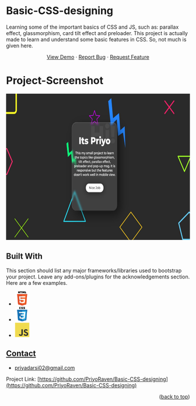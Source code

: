 <a name="readme-top"></a>

<!-- 
** Thanks for checking out my readme file. If you think adding anymore to this readme will make the readme more good then please do make suggestion.

** simply open an issue with the tag "enhancement" and say what i need to add or change.

** Don't forget to give the project a star!

** Thanks again! now make something AMAZING! :D
 -->

# Basic-CSS-designing
 Learning some of the important basics of CSS and JS, such as: parallax effect, glassmorphism, card tilt effect and preloader. This project is actually made to learn and understand some basic features in CSS. So, not much is given here.

<div>
 <p align="center">
    <a href="https://basic-css-designing.netlify.app/">View Demo</a>
    ·
    <a href="https://github.com/PriyoRaven/Basic-CSS-designing/issues">Report Bug</a>
    ·
    <a href="https://github.com/PriyoRaven/Basic-CSS-designing/issues">Request Feature</a>
  </p>
</div>
 
 # Project-Screenshot
 <img src="assets/images/screenshot.jpeg" alt="screenshot" width="650" height="400">

## Built With

This section should list any major frameworks/libraries used to bootstrap your project. Leave any add-ons/plugins for the acknowledgements section. Here are a few examples.

* <a href="https://www.w3.org/html/" target="_blank"> <img src="https://raw.githubusercontent.com/devicons/devicon/master/icons/html5/html5-original-wordmark.svg" alt="html5" width="40" height="40"/> </a>
* <a href="https://www.w3schools.com/css/" target="_blank"> <img src="https://raw.githubusercontent.com/devicons/devicon/master/icons/css3/css3-original-wordmark.svg" alt="css3" width="40" height="40"/> </a>
* <a href="https://developer.mozilla.org/en-US/docs/Web/JavaScript" target="_blank"> <img src="https://raw.githubusercontent.com/devicons/devicon/master/icons/javascript/javascript-original.svg" alt="javascript" width="40" height="40"/>

 
 ## Contact

- priyadarsi02@gmail.com

Project Link: [https://github.com/PriyoRaven/Basic-CSS-designing](https://github.com/PriyoRaven/Basic-CSS-designing)

<p align="right">(<a href="#readme-top">back to top</a>)</p>

